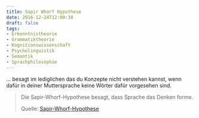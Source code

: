 ```yaml
---
title: Sapir Whorf Hypothese
date: 2016-12-24T12:00:18
draft: false
tags:
- Erkenntnistheorie
- Grammatiktheorie
- Kognitionswissenschaft
- Psycholinguistik
- Semantik
- Sprachphilosophie
---
```


... besagt im lediglichen das du Konzepte nicht verstehen kannst, wenn
dafür in deiner Muttersprache keine Wörter dafür vorgesehen sind.

> Die Sapir-Whorf-Hypothese besagt, dass Sprache das Denken forme.
>
> Quelle: [Sapir-Whorf-Hypothese](https://de.wikipedia.org/wiki/Sapir-Whorf-Hypothese)